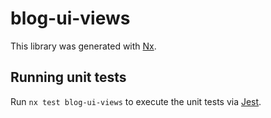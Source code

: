 # blog-ui-views

This library was generated with [Nx](https://nx.dev).

## Running unit tests

Run `nx test blog-ui-views` to execute the unit tests via [Jest](https://jestjs.io).
